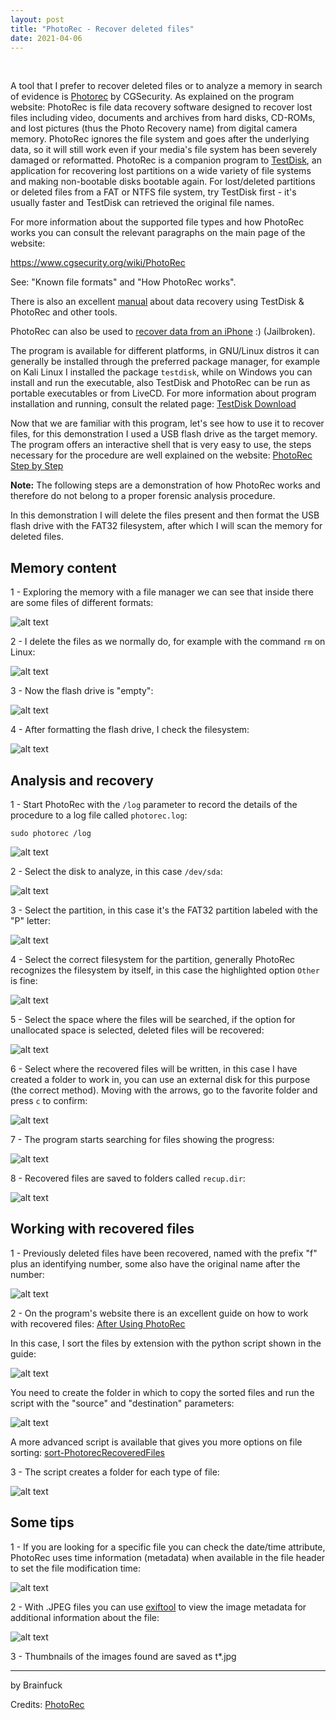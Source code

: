 ```yaml
---
layout: post
title: "PhotoRec - Recover deleted files"
date: 2021-04-06
---
```


<br>

A tool that I prefer to recover deleted files or to analyze a memory in search of evidence is [Photorec](https://www.cgsecurity.org/wiki/PhotoRec) by CGSecurity.
As explained on the program website: PhotoRec is file data recovery software designed to recover lost files including video, documents and archives from hard disks, CD-ROMs, and lost pictures (thus the Photo Recovery name) from digital camera memory. PhotoRec ignores the file system and goes after the underlying data, so it will still work even if your media's file system has been severely damaged or reformatted.
PhotoRec is a companion program to [TestDisk](https://www.cgsecurity.org/wiki/TestDisk), an application for recovering lost partitions on a wide variety of file systems and making non-bootable disks bootable again. For lost/deleted partitions or deleted files from a FAT or NTFS file system, try TestDisk first - it's usually faster and TestDisk can retrieved the original file names.

For more information about the supported file types and how PhotoRec works you can consult the relevant paragraphs on the main page of the website:

https://www.cgsecurity.org/wiki/PhotoRec

See: "Known file formats" and "How PhotoRec works".

There is also an excellent [manual](https://www.cgsecurity.org/testdisk.pdf) about data recovery using TestDisk & PhotoRec and other tools.

PhotoRec can also be used to [recover data from an iPhone](https://www.cgsecurity.org/wiki/Recover_data_from_an_iPhone) :) (Jailbroken).

The program is available for different platforms, in GNU/Linux distros it can generally be installed through the preferred package manager, for example on Kali Linux I installed the package `testdisk`, while on Windows you can install and run the executable, also TestDisk and PhotoRec can be run as portable executables or from LiveCD.
For more information about program installation and running, consult the related page: [TestDisk Download](https://www.cgsecurity.org/wiki/TestDisk_Download)

Now that we are familiar with this program, let's see how to use it to recover files, for this demonstration I used a USB flash drive as the target memory. The program offers an interactive shell that is very easy to use, the steps necessary for the procedure are well explained on the website: [PhotoRec Step by Step](https://www.cgsecurity.org/wiki/PhotoRec_Step_By_Step)

**Note:** The following steps are a demonstration of how PhotoRec works and therefore do not belong to a proper forensic analysis procedure.

In this demonstration I will delete the files present and then format the USB flash drive with the FAT32 filesystem, after which I will scan the memory for deleted files.

## Memory content

1 - Exploring the memory with a file manager we can see that inside there are some files of different formats:

![alt text](assets/img/posts/photorec-tutorial/1-memory-content.png)

2 - I delete the files as we normally do, for example with the command `rm` on Linux:

![alt text](assets/img/posts/photorec-tutorial/2-delete-files.png)

3 - Now the flash drive is "empty":

![alt text](assets/img/posts/photorec-tutorial/3-empty-directory.png)

4 - After formatting the flash drive, I check the filesystem:

![alt text](assets/img/posts/photorec-tutorial/4-filesystem-list.png)

## Analysis and recovery

1 - Start PhotoRec with the `/log` parameter to record the details of the procedure to a log file called `photorec.log`:

`sudo photorec /log`

![alt text](assets/img/posts/photorec-tutorial/5-start-photorec.png)

2 - Select the disk to analyze, in this case `/dev/sda`:

![alt text](assets/img/posts/photorec-tutorial/6-select-disk.png)

3 - Select the partition, in this case it's the FAT32 partition labeled with the "P" letter:

![alt text](assets/img/posts/photorec-tutorial/7-select-partition.png)

4 - Select the correct filesystem for the partition, generally PhotoRec recognizes the filesystem by itself, in this case the highlighted option `Other` is fine:

![alt text](assets/img/posts/photorec-tutorial/8-select-filesystem.png)

5 - Select the space where the files will be searched, if the option for unallocated space is selected, deleted files will be recovered:

![alt text](assets/img/posts/photorec-tutorial/9-select-space.png)

6 - Select where the recovered files will be written, in this case I have created a folder to work in, you can use an external disk for this purpose (the correct method). Moving with the arrows, go to the favorite folder and press `c` to confirm:

![alt text](assets/img/posts/photorec-tutorial/10-select-recover-folder.png)

7 - The program starts searching for files showing the progress:

![alt text](assets/img/posts/photorec-tutorial/11-photorec-progress.png)

8 - Recovered files are saved to folders called `recup.dir`:

![alt text](assets/img/posts/photorec-tutorial/12-recover-terminated.png)

## Working with recovered files

1 - Previously deleted files have been recovered, named with the prefix "f" plus an identifying number, some also have the original name after the number:

![alt text](assets/img/posts/photorec-tutorial/13-recovered-files.png)

2 - On the program's website there is an excellent guide on how to work with recovered files: [After Using PhotoRec](https://www.cgsecurity.org/wiki/After_Using_PhotoRec)

In this case, I sort the files by extension with the python script shown in the guide:

![alt text](assets/img/posts/photorec-tutorial/14-python-sort-script.png)

You need to create the folder in which to copy the sorted files and run the script with the "source" and "destination" parameters:

![alt text](assets/img/posts/photorec-tutorial/15-sorted-files.png)

A more advanced script is available that gives you more options on file sorting: [sort-PhotorecRecoveredFiles](https://github.com/tfrdidi/sort-PhotorecRecoveredFiles)

3 - The script creates a folder for each type of file:

![alt text](assets/img/posts/photorec-tutorial/16-filetypes.png)

## Some tips

1 - If you are looking for a specific file you can check the date/time attribute, PhotoRec uses time information (metadata) when available in the file header to set the file modification time:

![alt text](assets/img/posts/photorec-tutorial/17-datetime-sort.png)

2 - With .JPEG files you can use [exiftool](https://exiftool.org/) to view the image metadata for additional information about the file:

![alt text](assets/img/posts/photorec-tutorial/18-exiftool-example.png)

3 - Thumbnails of the images found are saved as t*.jpg

---

by Brainfuck

Credits: [PhotoRec](https://www.cgsecurity.org/wiki/PhotoRec)
